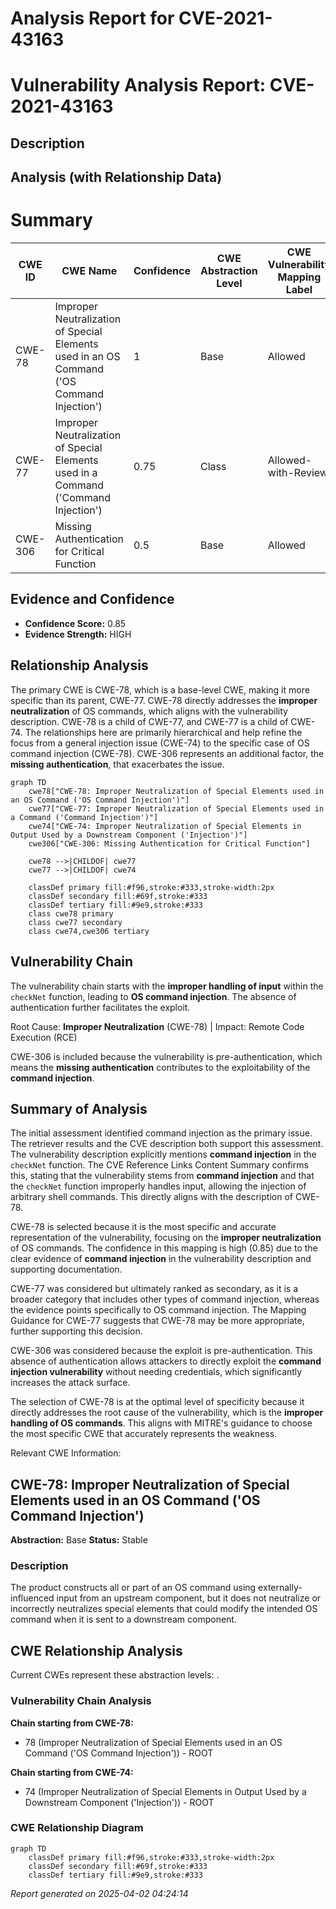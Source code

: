 # Analysis Report for CVE-2021-43163

# Vulnerability Analysis Report: CVE-2021-43163

## Description



## Analysis (with Relationship Data)

# Summary
| CWE ID | CWE Name | Confidence | CWE Abstraction Level | CWE Vulnerability Mapping Label | CWE-Vulnerability Mapping Notes |
|---|---|---|---|---|---|
| CWE-78 | Improper Neutralization of Special Elements used in an OS Command ('OS Command Injection') | 1 | Base | Allowed | Primary CWE |
| CWE-77 | Improper Neutralization of Special Elements used in a Command ('Command Injection') | 0.75 | Class | Allowed-with-Review | Secondary Candidate |
| CWE-306 | Missing Authentication for Critical Function | 0.5 | Base | Allowed | Secondary Candidate |

## Evidence and Confidence

*   **Confidence Score:** 0.85
*   **Evidence Strength:** HIGH

## Relationship Analysis
The primary CWE is CWE-78, which is a base-level CWE, making it more specific than its parent, CWE-77. CWE-78 directly addresses the **improper neutralization** of OS commands, which aligns with the vulnerability description. CWE-78 is a child of CWE-77, and CWE-77 is a child of CWE-74. The relationships here are primarily hierarchical and help refine the focus from a general injection issue (CWE-74) to the specific case of OS command injection (CWE-78). CWE-306 represents an additional factor, the **missing authentication**, that exacerbates the issue.

```mermaid
graph TD
    cwe78["CWE-78: Improper Neutralization of Special Elements used in an OS Command ('OS Command Injection')"]
    cwe77["CWE-77: Improper Neutralization of Special Elements used in a Command ('Command Injection')"]
    cwe74["CWE-74: Improper Neutralization of Special Elements in Output Used by a Downstream Component ('Injection')"]
    cwe306["CWE-306: Missing Authentication for Critical Function"]
    
    cwe78 -->|CHILDOF| cwe77
    cwe77 -->|CHILDOF| cwe74
    
    classDef primary fill:#f96,stroke:#333,stroke-width:2px
    classDef secondary fill:#69f,stroke:#333
    classDef tertiary fill:#9e9,stroke:#333
    class cwe78 primary
    class cwe77 secondary
    class cwe74,cwe306 tertiary
```

## Vulnerability Chain
The vulnerability chain starts with the **improper handling of input** within the `checkNet` function, leading to **OS command injection**. The absence of authentication further facilitates the exploit.

Root Cause: **Improper Neutralization** (CWE-78)
|
Impact: Remote Code Execution (RCE)

CWE-306 is included because the vulnerability is pre-authentication, which means the **missing authentication** contributes to the exploitability of the **command injection**.

## Summary of Analysis
The initial assessment identified command injection as the primary issue. The retriever results and the CVE description both support this assessment. The vulnerability description explicitly mentions **command injection** in the `checkNet` function. The CVE Reference Links Content Summary confirms this, stating that the vulnerability stems from **command injection** and that the `checkNet` function improperly handles input, allowing the injection of arbitrary shell commands. This directly aligns with the description of CWE-78.

CWE-78 is selected because it is the most specific and accurate representation of the vulnerability, focusing on the **improper neutralization** of OS commands. The confidence in this mapping is high (0.85) due to the clear evidence of **command injection** in the vulnerability description and supporting documentation.

CWE-77 was considered but ultimately ranked as secondary, as it is a broader category that includes other types of command injection, whereas the evidence points specifically to OS command injection. The Mapping Guidance for CWE-77 suggests that CWE-78 may be more appropriate, further supporting this decision.

CWE-306 was considered because the exploit is pre-authentication. This absence of authentication allows attackers to directly exploit the **command injection vulnerability** without needing credentials, which significantly increases the attack surface.

The selection of CWE-78 is at the optimal level of specificity because it directly addresses the root cause of the vulnerability, which is the **improper handling of OS commands**. This aligns with MITRE's guidance to choose the most specific CWE that accurately represents the weakness.

Relevant CWE Information:

## CWE-78: Improper Neutralization of Special Elements used in an OS Command ('OS Command Injection')
**Abstraction:** Base
**Status:** Stable

### Description
The product constructs all or part of an OS command using externally-influenced input from an upstream component, but it does not neutralize or incorrectly neutralizes special elements that could modify the intended OS command when it is sent to a downstream component.


## CWE Relationship Analysis

Current CWEs represent these abstraction levels: .


### Vulnerability Chain Analysis

**Chain starting from CWE-78:**
- 78 (Improper Neutralization of Special Elements used in an OS Command ('OS Command Injection')) - ROOT


**Chain starting from CWE-74:**
- 74 (Improper Neutralization of Special Elements in Output Used by a Downstream Component ('Injection')) - ROOT



### CWE Relationship Diagram

```mermaid
graph TD
    classDef primary fill:#f96,stroke:#333,stroke-width:2px
    classDef secondary fill:#69f,stroke:#333
    classDef tertiary fill:#9e9,stroke:#333
```



*Report generated on 2025-04-02 04:24:14*
